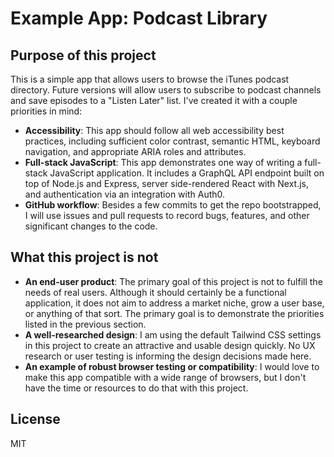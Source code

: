 # Example App: Podcast Library

## Purpose of this project

This is a simple app that allows users to browse the iTunes podcast directory. Future versions will allow users to subscribe to podcast channels and save episodes to a "Listen Later" list. I've created it with a couple priorities in mind:

- **Accessibility**: This app should follow all web accessibility best practices, including sufficient color contrast, semantic HTML, keyboard navigation, and appropriate ARIA roles and attributes.
- **Full-stack JavaScript**: This app demonstrates one way of writing a full-stack JavaScript application. It includes a GraphQL API endpoint built on top of Node.js and Express, server side-rendered React with Next.js, and authentication via an integration with Auth0.
- **GitHub workflow**: Besides a few commits to get the repo bootstrapped, I will use issues and pull requests to record bugs, features, and other significant changes to the code.

## What this project is not

- **An end-user product**: The primary goal of this project is not to fulfill the needs of real users. Although it should certainly be a functional application, it does not aim to address a market niche, grow a user base, or anything of that sort. The primary goal is to demonstrate the priorities listed in the previous section.
- **A well-researched design**: I am using the default Tailwind CSS settings in this project to create an attractive and usable design quickly. No UX research or user testing is informing the design decisions made here.
- **An example of robust browser testing or compatibility**: I would love to make this app compatible with a wide range of browsers, but I don't have the time or resources to do that with this project.

## License
MIT
